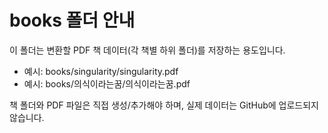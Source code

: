# books 폴더 안내

이 폴더는 변환할 PDF 책 데이터(각 책별 하위 폴더)를 저장하는 용도입니다.

- 예시: books/singularity/singularity.pdf
- 예시: books/의식이라는꿈/의식이라는꿈.pdf

책 폴더와 PDF 파일은 직접 생성/추가해야 하며, 실제 데이터는 GitHub에 업로드되지 않습니다. 